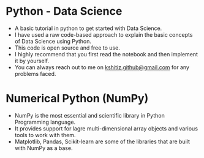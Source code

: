 # Python - Data Science
* A basic tutorial in python to get started with Data Science.<br>
* I have used a raw code-based approach to explain the basic concepts of Data Science using Python.<br>
* This code is open source and free to use.<br>
* I highly recommend that you first read the notebook and then implement it by yourself.<br>
* You can always reach out to me on kshitiz.github@gmail.com for any problems faced.

# Numerical Python (NumPy)
* NumPy is the most essential and scientific library in Python Programming language. 
* It provides support for lagre multi-dimensional array objects and various tools to work with them.
* Matplotlib, Pandas, Scikit-learn are some of the libraries that are built with NumPy as a base.
